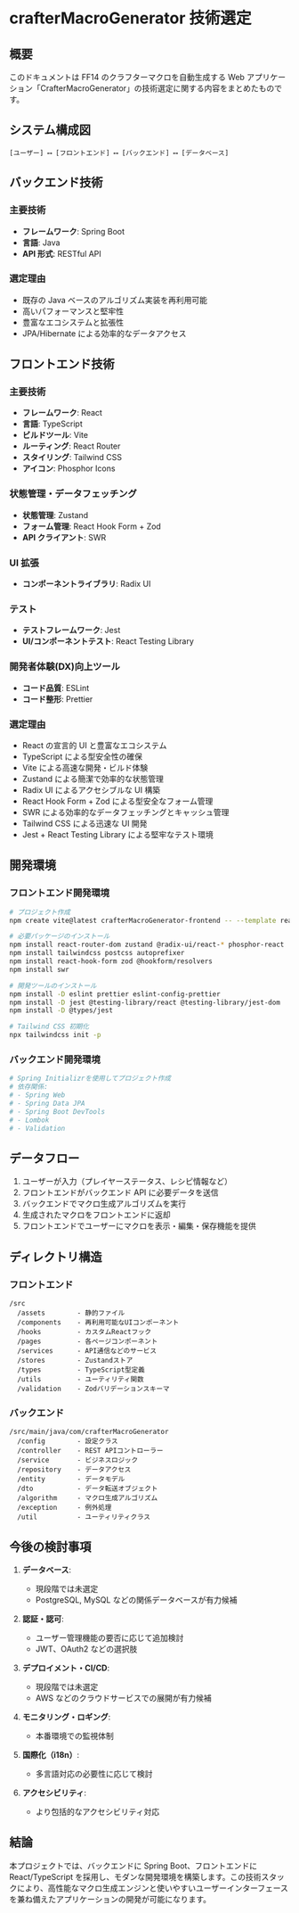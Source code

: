 # crafterMacroGenerator 技術選定

## 概要

このドキュメントは FF14 のクラフターマクロを自動生成する Web アプリケーション「CrafterMacroGenerator」の技術選定に関する内容をまとめたものです。

## システム構成図

```
[ユーザー] ⟷ [フロントエンド] ⟷ [バックエンド] ⟷ [データベース]
```

## バックエンド技術

### 主要技術

- **フレームワーク**: Spring Boot
- **言語**: Java
- **API 形式**: RESTful API

### 選定理由

- 既存の Java ベースのアルゴリズム実装を再利用可能
- 高いパフォーマンスと堅牢性
- 豊富なエコシステムと拡張性
- JPA/Hibernate による効率的なデータアクセス

## フロントエンド技術

### 主要技術

- **フレームワーク**: React
- **言語**: TypeScript
- **ビルドツール**: Vite
- **ルーティング**: React Router
- **スタイリング**: Tailwind CSS
- **アイコン**: Phosphor Icons

### 状態管理・データフェッチング

- **状態管理**: Zustand
- **フォーム管理**: React Hook Form + Zod
- **API クライアント**: SWR

### UI 拡張

- **コンポーネントライブラリ**: Radix UI

### テスト

- **テストフレームワーク**: Jest
- **UI/コンポーネントテスト**: React Testing Library

### 開発者体験(DX)向上ツール

- **コード品質**: ESLint
- **コード整形**: Prettier

### 選定理由

- React の宣言的 UI と豊富なエコシステム
- TypeScript による型安全性の確保
- Vite による高速な開発・ビルド体験
- Zustand による簡潔で効率的な状態管理
- Radix UI によるアクセシブルな UI 構築
- React Hook Form + Zod による型安全なフォーム管理
- SWR による効率的なデータフェッチングとキャッシュ管理
- Tailwind CSS による迅速な UI 開発
- Jest + React Testing Library による堅牢なテスト環境

## 開発環境

### フロントエンド開発環境

```bash
# プロジェクト作成
npm create vite@latest crafterMacroGenerator-frontend -- --template react-ts

# 必要パッケージのインストール
npm install react-router-dom zustand @radix-ui/react-* phosphor-react
npm install tailwindcss postcss autoprefixer
npm install react-hook-form zod @hookform/resolvers
npm install swr

# 開発ツールのインストール
npm install -D eslint prettier eslint-config-prettier
npm install -D jest @testing-library/react @testing-library/jest-dom
npm install -D @types/jest

# Tailwind CSS 初期化
npx tailwindcss init -p
```

### バックエンド開発環境

```bash
# Spring Initializrを使用してプロジェクト作成
# 依存関係:
# - Spring Web
# - Spring Data JPA
# - Spring Boot DevTools
# - Lombok
# - Validation
```

## データフロー

1. ユーザーが入力（プレイヤーステータス、レシピ情報など）
2. フロントエンドがバックエンド API に必要データを送信
3. バックエンドでマクロ生成アルゴリズムを実行
4. 生成されたマクロをフロントエンドに返却
5. フロントエンドでユーザーにマクロを表示・編集・保存機能を提供

## ディレクトリ構造

### フロントエンド

```
/src
  /assets        - 静的ファイル
  /components    - 再利用可能なUIコンポーネント
  /hooks         - カスタムReactフック
  /pages         - 各ページコンポーネント
  /services      - API通信などのサービス
  /stores        - Zustandストア
  /types         - TypeScript型定義
  /utils         - ユーティリティ関数
  /validation    - Zodバリデーションスキーマ
```

### バックエンド

```
/src/main/java/com/crafterMacroGenerator
  /config        - 設定クラス
  /controller    - REST APIコントローラー
  /service       - ビジネスロジック
  /repository    - データアクセス
  /entity        - データモデル
  /dto           - データ転送オブジェクト
  /algorithm     - マクロ生成アルゴリズム
  /exception     - 例外処理
  /util          - ユーティリティクラス
```

## 今後の検討事項

1. **データベース**:

   - 現段階では未選定
   - PostgreSQL, MySQL などの関係データベースが有力候補

2. **認証・認可**:

   - ユーザー管理機能の要否に応じて追加検討
   - JWT、OAuth2 などの選択肢

3. **デプロイメント・CI/CD**:

   - 現段階では未選定
   - AWS などのクラウドサービスでの展開が有力候補

4. **モニタリング・ロギング**:

   - 本番環境での監視体制

5. **国際化（i18n）**:

   - 多言語対応の必要性に応じて検討

6. **アクセシビリティ**:
   - より包括的なアクセシビリティ対応

## 結論

本プロジェクトでは、バックエンドに Spring Boot、フロントエンドに React/TypeScript を採用し、モダンな開発環境を構築します。この技術スタックにより、高性能なマクロ生成エンジンと使いやすいユーザーインターフェースを兼ね備えたアプリケーションの開発が可能になります。
